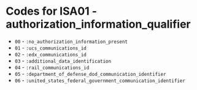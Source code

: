# Codes for ISA01 - authorization_information_qualifier
* `00` - `:no_authorization_information_present`
* `01` - `:ucs_communications_id`
* `02` - `:edx_communications_id`
* `03` - `:additional_data_identification`
* `04` - `:rail_communications_id`
* `05` - `:department_of_defense_dod_communication_identifier`
* `06` - `:united_states_federal_government_communication_identifier`
